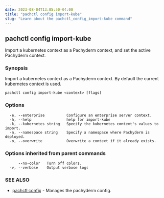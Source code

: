 ```yaml
---
date: 2023-08-04T13:05:50-04:00
title: "pachctl config import-kube"
slug: "Learn about the pachctl_config_import-kube command"
---
```


## pachctl config import-kube

Import a kubernetes context as a Pachyderm context, and set the active Pachyderm context.

### Synopsis

Import a kubernetes context as a Pachyderm context. By default the current kubernetes context is used.

```
pachctl config import-kube <context> [flags]
```

### Options

```
  -e, --enterprise          Configure an enterprise server context.
  -h, --help                help for import-kube
  -k, --kubernetes string   Specify the kubernetes context's values to import.
  -n, --namespace string    Specify a namespace where Pachyderm is deployed.
  -o, --overwrite           Overwrite a context if it already exists.
```

### Options inherited from parent commands

```
      --no-color   Turn off colors.
  -v, --verbose    Output verbose logs
```

### SEE ALSO

* [pachctl config](/commands/pachctl_config/)	 - Manages the pachyderm config.


